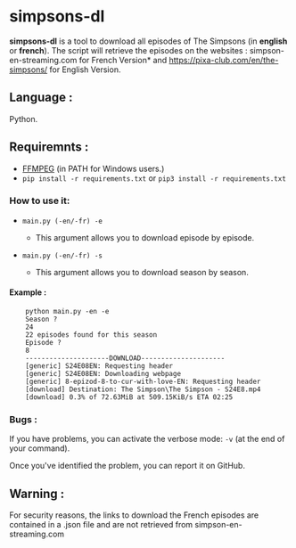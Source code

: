# simpsons-dl

**simpsons-dl** is a tool to download all episodes of The Simpsons (in **english** or **french**). The script will retrieve the episodes on the websites : simpson-en-streaming.com for French Version* and https://pixa-club.com/en/the-simpsons/ for English Version.

## Language :
Python.

## Requiremnts : 
- [FFMPEG](https://www.google.com/search?q=how+to+install+FFMPEG) (in PATH for Windows users.)
- `pip install -r requirements.txt` or `pip3 install -r requirements.txt`

### How to use it:
- `main.py (-en/-fr) -e`
   - This argument allows you to download episode by episode. 
    
- `main.py (-en/-fr) -s`
   - This argument allows you to download season by season. 

#### Example : 
        python main.py -en -e
        Season ?
        24
        22 episodes found for this season
        Episode ?
        8
        ---------------------DOWNLOAD---------------------
        [generic] S24E08EN: Requesting header
        [generic] S24E08EN: Downloading webpage
        [generic] 8-epizod-8-to-cur-with-love-EN: Requesting header
        [download] Destination: The Simpson\The Simpson - S24E8.mp4
        [download] 0.3% of 72.63MiB at 509.15KiB/s ETA 02:25

### Bugs :

If you have problems, you can activate the verbose mode: `-v` (at the end of your command). 

Once you've identified the problem, you can report it on GitHub.

## Warning :
For security reasons, the links to download the French episodes are contained in a .json file and are not retrieved from simpson-en-streaming.com
